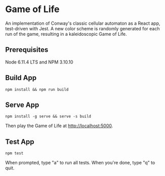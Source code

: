 # Game of Life

  An implementation of Conway's classic cellular automaton as a React app,
  test-driven with Jest. A new color scheme is randomly generated for each run
  of the game, resulting in a kaleidoscopic Game of Life.

## Prerequisites

  Node 6.11.4 LTS and NPM 3.10.10

## Build App

  `npm install && npm run build`

## Serve App

  `npm install -g serve && serve -s build`

  Then play the Game of Life at [http://localhost:5000](http://localhost:5000).

## Test App

  `npm test`

  When prompted, type "a" to run all tests. When you're done, type "q" to quit.
